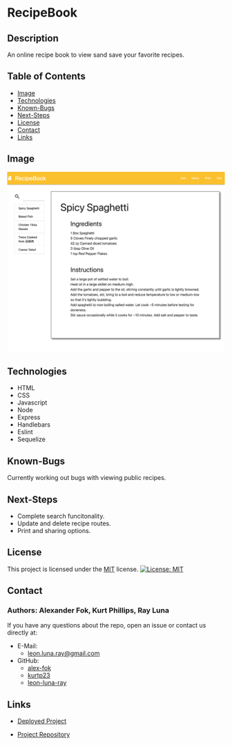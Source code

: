 
# RecipeBook

  ## Description

  An online recipe book to view sand save your favorite recipes.

  ## Table of Contents

  * [Image](#image)
  * [Technologies](#technologies)
  * [Known-Bugs](#known-bugs)
  * [Next-Steps](#next-steps)
  * [License](#license)
  * [Contact](#contact)
  * [Links](#links)

  ## Image

  ![Screenshot](./assets/screenshot.png)

  ## Technologies
  
  * HTML
  * CSS
  * Javascript
  * Node
  * Express
  * Handlebars
  * Eslint
  * Sequelize

  ## Known-Bugs

  Currently working out bugs with viewing public recipes.

  ## Next-Steps

  * Complete search funcitonality.
  * Update and delete recipe routes.
  * Print and sharing options.

  ## License

  This project is licensed under the [MIT](https://opensource.org/licenses/MIT) license.
  [![License: MIT](https://img.shields.io/badge/License-MIT-yellow.svg)](https://opensource.org/licenses/MIT)


  ## Contact

  ### Authors: Alexander Fok, Kurt Phillips, Ray Luna 

  If you have any questions about the repo, open an issue or contact us directly at:
  - E-Mail: 
    * leon.luna.ray@gmail.com
  - GitHub: 
    * [alex-fok](https://github.com/alex-fok)
    * [kurtp23](https://github.com/kurtp23)
    * [leon-luna-ray](https://github.com/leon-luna-ray)

  ## Links

  - [Deployed Project](https://arcane-peak-55315.herokuapp.com/login) 

  - [Project Repository](https://github.com/kurtp23/recipe-book)

  